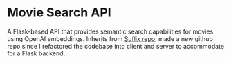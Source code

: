 # Movie Search API

A Flask-based API that provides semantic search capabilities for movies using OpenAI embeddings.
Inherits from [Suflix repo](https://github.com/VedantKh/suflix), made a new github repo since I refactored the codebase into client and server to accommodate for a Flask backend.
